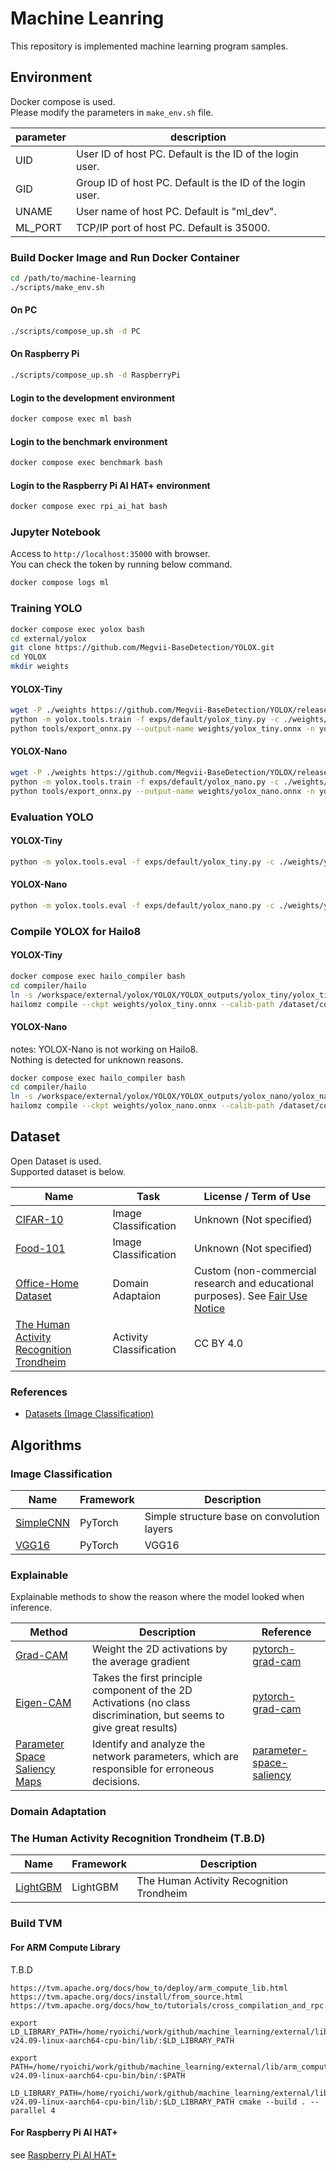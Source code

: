 # Machine Leanring

This repository is implemented machine learning program samples.

## Environment

Docker compose is used.  
Please modify the parameters in `make_env.sh` file.

|parameter|description|
|---|---|
|UID|User ID of host PC. Default is the ID of the login user.|
|GID|Group ID of host PC. Default is the ID of the login user.|
|UNAME|User name of host PC. Default is "ml_dev".|
|ML_PORT|TCP/IP port of host PC. Default is 35000.|

### Build Docker Image and Run Docker Container

```bash
cd /path/to/machine-learning
./scripts/make_env.sh
```

#### On PC

```bash
./scripts/compose_up.sh -d PC
```

#### On Raspberry Pi

```bash 
./scripts/compose_up.sh -d RaspberryPi
```

#### Login to the development environment

```bash
docker compose exec ml bash
```

#### Login to the benchmark environment

```bash
docker compose exec benchmark bash
```

#### Login to the Raspberry Pi AI HAT+ environment

```bash
docker compose exec rpi_ai_hat bash
```

### Jupyter Notebook

Access to `http://localhost:35000` with browser.  
You can check the token by running below command.

```bash
docker compose logs ml
```

### Training YOLO

```bash
docker compose exec yolox bash
cd external/yolox
git clone https://github.com/Megvii-BaseDetection/YOLOX.git
cd YOLOX
mkdir weights
```

#### YOLOX-Tiny

```bash
wget -P ./weights https://github.com/Megvii-BaseDetection/YOLOX/releases/download/0.1.0/yolox_tiny.pth
python -m yolox.tools.train -f exps/default/yolox_tiny.py -c ./weights/yolox_tiny.pth -d 1 -b 8 --fp16 -o
python tools/export_onnx.py --output-name weights/yolox_tiny.onnx -n yolox-tiny -c weights/yolox_tiny.pth
```

#### YOLOX-Nano

```bash
wget -P ./weights https://github.com/Megvii-BaseDetection/YOLOX/releases/download/0.1.0/yolox_nano.pth
python -m yolox.tools.train -f exps/default/yolox_nano.py -c ./weights/yolox_nano.pth -d 1 -b 8 --fp16 -o
python tools/export_onnx.py --output-name weights/yolox_nano.onnx -n yolox-nano -c weights/yolox_nano.pth
```

### Evaluation YOLO

#### YOLOX-Tiny

```bash
python -m yolox.tools.eval -f exps/default/yolox_tiny.py -c ./weights/yolox_tiny.pth -b 1 -d 1 --conf 0.001 --fp16 --fuse
```

#### YOLOX-Nano

```bash
python -m yolox.tools.eval -f exps/default/yolox_nano.py -c ./weights/yolox_nano.pth -b 1 -d 1 --conf 0.001 --fp16 --fuse
```

### Compile YOLOX for Hailo8

#### YOLOX-Tiny

```bash
docker compose exec hailo_compiler bash
cd compiler/hailo
ln -s /workspace/external/yolox/YOLOX/YOLOX_outputs/yolox_tiny/yolox_tiny.onnx weights/yolox_tiny.onnx
hailomz compile --ckpt weights/yolox_tiny.onnx --calib-path /dataset/coco2017/val2017/ --yaml cfg/networks/yolox_tiny.yaml --model-script cfg/alls/yolox_tiny.alls
```

#### YOLOX-Nano

notes: 
YOLOX-Nano is not working on Hailo8.  
Nothing is detected for unknown reasons.

```bash
docker compose exec hailo_compiler bash
cd compiler/hailo
ln -s /workspace/external/yolox/YOLOX/YOLOX_outputs/yolox_nano/yolox_nano.onnx weights/yolox_nano.onnx
hailomz compile --ckpt weights/yolox_nano.onnx --calib-path /dataset/coco2017/val2017/ --yaml cfg/networks/yolox_nano.yaml --model-script cfg/alls/yolox_nano.alls
```

## Dataset

Open Dataset is used.  
Supported dataset is below.

|Name|Task|License / Term of Use|
|---|---|---|
|[CIFAR-10](https://www.cs.toronto.edu/~kriz/cifar.html)|Image Classification|Unknown (Not specified)|
|[Food-101](https://data.vision.ee.ethz.ch/cvl/datasets_extra/food-101/)|Image Classification|Unknown (Not specified)|
|[Office-Home Dataset](https://www.hemanthdv.org/officeHomeDataset.html)|Domain Adaptaion|Custom (non-commercial research and educational purposes). See [Fair Use Notice](https://www.hemanthdv.org/officeHomeDataset.html)|
|[The Human Activity Recognition Trondheim](https://archive.ics.uci.edu/dataset/779/harth)|Activity Classification|CC BY 4.0|

### References

- [Datasets (Image Classification)](https://paperswithcode.com/datasets?task=image-classification)

## Algorithms

### Image Classification

|Name|Framework|Description|
|---|---|---|
|[SimpleCNN](./models/pytorch/simple_cnn.py)|PyTorch|Simple structure base on convolution layers|
|[VGG16](./models/pytorch/vgg16.py)|PyTorch|VGG16|

### Explainable

Explainable methods to show the reason where the model looked when inference.

|Method|Description|Reference|
|---|---|---|
|[Grad-CAM](./explainable_ai/pytorch/grad_cam.py)|Weight the 2D activations by the average gradient|[pytorch-grad-cam](https://github.com/jacobgil/pytorch-grad-cam/tree/51ae19245f655cf0ee334db2a945ceb1a4d6df59)|
|[Eigen-CAM](./explainable_ai/pytorch/eigen_cam.py)|Takes the first principle component of the 2D Activations (no class discrimination, but seems to give great results)|[pytorch-grad-cam](https://github.com/jacobgil/pytorch-grad-cam/tree/51ae19245f655cf0ee334db2a945ceb1a4d6df59)|
|[Parameter Space Saliency Maps](./explainable_ai/pytorch/pss.py)| Identify and analyze the network parameters,  which are responsible for erroneous decisions.|[parameter-space-saliency](https://github.com/LevinRoman/parameter-space-saliency/tree/0e3b3d69c6e222aee6af0264d7ce3ddc6d19744e)|

### Domain Adaptation

### The Human Activity Recognition Trondheim (T.B.D)

|Name|Framework|Description|
|---|---|---|
|[LightGBM](./models/lightgbm/lgbm_classification.py)|LightGBM|The Human Activity Recognition Trondheim|

### Build TVM

#### For ARM Compute Library

T.B.D

```
https://tvm.apache.org/docs/how_to/deploy/arm_compute_lib.html
https://tvm.apache.org/docs/install/from_source.html
https://tvm.apache.org/docs/how_to/tutorials/cross_compilation_and_rpc.html

export LD_LIBRARY_PATH=/home/ryoichi/work/github/machine_learning/external/lib/arm_compute-v24.09-linux-aarch64-cpu-bin/lib/:$LD_LIBRARY_PATH

export PATH=/home/ryoichi/work/github/machine_learning/external/lib/arm_compute-v24.09-linux-aarch64-cpu-bin/bin/:$PATH

LD_LIBRARY_PATH=/home/ryoichi/work/github/machine_learning/external/lib/arm_compute-v24.09-linux-aarch64-cpu-bin/lib/:$LD_LIBRARY_PATH cmake --build . --parallel 4
```

#### For Raspberry Pi AI HAT+

see [Raspberry Pi AI HAT+](./benchmark/rpi_ai_hat/README.md)

